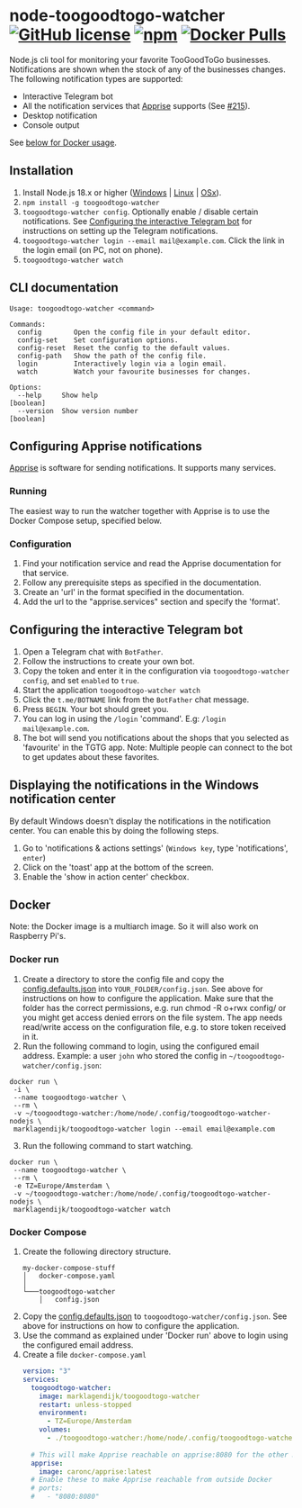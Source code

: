 # node-toogoodtogo-watcher [![GitHub license](https://img.shields.io/github/license/marklagendijk/node-toogoodtogo-watcher)](https://github.com/marklagendijk/node-toogoodtogo-watcher/blob/master/LICENSE) [![npm](https://img.shields.io/npm/v/toogoodtogo-watcher)](https://www.npmjs.com/package/toogoodtogo-watcher) [![Docker Pulls](https://img.shields.io/docker/pulls/marklagendijk/toogoodtogo-watcher)](https://hub.docker.com/r/marklagendijk/toogoodtogo-watcher)

Node.js cli tool for monitoring your favorite TooGoodToGo businesses. Notifications are shown when the stock of any of
the businesses changes. The following notification types are supported:

- Interactive Telegram bot
- All the notification services that [Apprise](https://github.com/caronc/apprise) supports (See [#215](https://github.com/marklagendijk/node-toogoodtogo-watcher/issues/215)).
- Desktop notification
- Console output

See [below for Docker usage](#docker).

## Installation

1. Install Node.js 18.x or higher ([Windows](https://nodejs.org/en/download/current/)
   | [Linux](https://github.com/nodesource/distributions#debinstall) | [OSx](https://nodejs.org/en/download/current/)).
2. `npm install -g toogoodtogo-watcher`
3. `toogoodtogo-watcher config`. Optionally enable / disable certain notifications. See [Configuring the interactive Telegram bot](#configuring-the-interactive-telegram-bot) for instructions on
   setting up the Telegram notifications.
4. `toogoodtogo-watcher login --email mail@example.com`. Click the link in the login email (on PC, not on phone).
5. `toogoodtogo-watcher watch`

## CLI documentation

```
Usage: toogoodtogo-watcher <command>

Commands:
  config        Open the config file in your default editor.
  config-set    Set configuration options.
  config-reset  Reset the config to the default values.
  config-path   Show the path of the config file.
  login         Interactively login via a login email.
  watch         Watch your favourite businesses for changes.

Options:
  --help     Show help                                                 [boolean]
  --version  Show version number                                       [boolean]
```

## Configuring Apprise notifications
[Apprise](https://github.com/caronc/apprise) is software for sending notifications. It supports many services.

### Running
The easiest way to run the watcher together with Apprise is to use the Docker Compose setup, specified below.

### Configuration

1. Find your notification service and read the Apprise documentation for that service.
2. Follow any prerequisite steps as specified in the documentation.
3. Create an 'url' in the format specified in the documentation.
4. Add the url to the "apprise.services" section and specify the 'format'.


## Configuring the interactive Telegram bot

1. Open a Telegram chat with `BotFather`.
2. Follow the instructions to create your own bot.
3. Copy the token and enter it in the configuration via `toogoodtogo-watcher config`, and set `enabled` to `true`.
4. Start the application `toogoodtogo-watcher watch`
5. Click the `t.me/BOTNAME` link from the `BotFather` chat message.
6. Press `BEGIN`. Your bot should greet you.
7. You can log in using the `/login` 'command'. E.g: `/login mail@example.com`.
8. The bot will send you notifications about the shops that you selected as 'favourite' in the TGTG app. Note: Multiple people can connect to the bot to get updates about these favorites.


## Displaying the notifications in the Windows notification center

By default Windows doesn't display the notifications in the notification center. You can enable this by doing the
following steps.

1. Go to 'notifications & actions settings' (`Windows key`, type 'notifications', `enter`)
2. Click on the 'toast' app at the bottom of the screen.
3. Enable the 'show in action center' checkbox.

## Docker

Note: the Docker image is a multiarch image. So it will also work on Raspberry Pi's.

### Docker run

1. Create a directory to store the config file and copy
   the [config.defaults.json](https://github.com/marklagendijk/node-toogoodtogo-watcher/blob/master/config.defaults.json)
   into `YOUR_FOLDER/config.json`. See above for instructions on how to configure the application. Make sure that the
   folder has the correct permissions, e.g. run chmod -R o+rwx config/ or you might get access denied errors on the file
   system. The app needs read/write access on the configuration file, e.g. to store token received in it.
2. Run the following command to login, using the configured email address. Example: a user `john` who stored the config
   in `~/toogoodtogo-watcher/config.json`:

```
docker run \
 -i \
 --name toogoodtogo-watcher \
 --rm \
 -v ~/toogoodtogo-watcher:/home/node/.config/toogoodtogo-watcher-nodejs \
 marklagendijk/toogoodtogo-watcher login --email email@example.com
```

3. Run the following command to start watching.

```
docker run \
 --name toogoodtogo-watcher \
 --rm \
 -e TZ=Europe/Amsterdam \
 -v ~/toogoodtogo-watcher:/home/node/.config/toogoodtogo-watcher-nodejs \
 marklagendijk/toogoodtogo-watcher watch
```

### Docker Compose

1. Create the following directory structure.
   ```
   my-docker-compose-stuff
   │   docker-compose.yaml
   │
   └───toogoodtogo-watcher
       │   config.json
   ```
2. Copy
   the [config.defaults.json](https://github.com/marklagendijk/node-toogoodtogo-watcher/blob/master/config.defaults.json)
   to `toogoodtogo-watcher/config.json`. See above for instructions on how to configure the application.
3. Use the command as explained under 'Docker run' above to login using the configured email address.
4. Create a file `docker-compose.yaml`
   ```yaml
   version: "3"
   services:
     toogoodtogo-watcher:
       image: marklagendijk/toogoodtogo-watcher
       restart: unless-stopped
       environment:
         - TZ=Europe/Amsterdam
       volumes:
         - ./toogoodtogo-watcher:/home/node/.config/toogoodtogo-watcher-nodejs
     
     # This will make Apprise reachable on apprise:8080 for the other Docker Compose containers
     apprise:
       image: caronc/apprise:latest
     # Enable these to make Apprise reachable from outside Docker
     # ports: 
     #   - "8080:8080"
   ```
